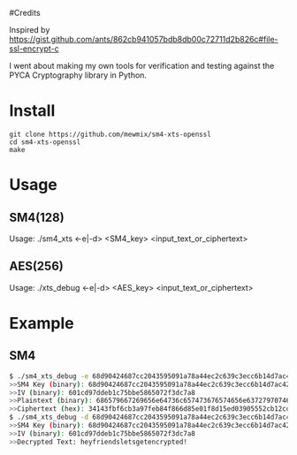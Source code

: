 #Credits

Inspired by https://gist.github.com/ants/862cb941057bdb8db00c72711d2b826c#file-ssl-encrypt-c

I went about making my own tools for verification and testing against the PYCA Cryptography library in Python. 

# Install

```
git clone https://github.com/mewmix/sm4-xts-openssl
cd sm4-xts-openssl
make
```

# Usage
## SM4(128)
Usage: ./sm4_xts <-e|-d> <SM4_key> <IV> <input_text_or_ciphertext>
## AES(256)
Usage: ./xts_debug <-e|-d> <AES_key> <IV> <input_text_or_ciphertext>


# Example

## SM4
```bash
$ ./sm4_xts_debug -e 68d90424687cc2043595091a78a44ec2c639c3ecc6b14d7ac42ce74e582fa3dc 601cd97ddeb1c75bbe5865072f3dc7a8 686579667269656E64736C657473676574656E6372797074656421
>>SM4 Key (binary): 68d90424687cc2043595091a78a44ec2c639c3ecc6b14d7ac42ce74e582fa3dc
>>IV (binary): 601cd97ddeb1c75bbe5865072f3dc7a8
>>Plaintext (binary): 686579667269656e64736c657473676574656e6372797074656421
>>Ciphertext (hex): 34143fbf6cb3a97feb84f866d85e01f8d15ed03905552cb12cd567
$ ./sm4_xts_debug -d 68d90424687cc2043595091a78a44ec2c639c3ecc6b14d7ac42ce74e582fa3dc 601cd97ddeb1c75bbe5865072f3dc7a8 34143fbf6cb3a97feb84f866d85e01f8d15ed03905552cb12cd567
>>SM4 Key (binary): 68d90424687cc2043595091a78a44ec2c639c3ecc6b14d7ac42ce74e582fa3dc
>>IV (binary): 601cd97ddeb1c75bbe5865072f3dc7a8
>>Decrypted Text: heyfriendsletsgetencrypted!
```
